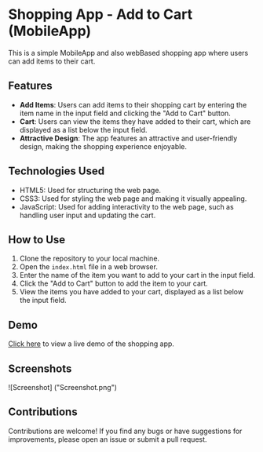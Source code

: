 # Shopping App - Add to Cart (MobileApp)

This is a simple MobileApp and also webBased shopping app where users can add items to their cart.

## Features

- **Add Items**: Users can add items to their shopping cart by entering the item name in the input field and clicking the "Add to Cart" button.
- **Cart**: Users can view the items they have added to their cart, which are displayed as a list below the input field.
- **Attractive Design**: The app features an attractive and user-friendly design, making the shopping experience enjoyable.

## Technologies Used

- HTML5: Used for structuring the web page.
- CSS3: Used for styling the web page and making it visually appealing.
- JavaScript: Used for adding interactivity to the web page, such as handling user input and updating the cart.

## How to Use

1. Clone the repository to your local machine.
2. Open the `index.html` file in a web browser.
3. Enter the name of the item you want to add to your cart in the input field.
4. Click the "Add to Cart" button to add the item to your cart.
5. View the items you have added to your cart, displayed as a list below the input field.

## Demo

[Click here](#) to view a live demo of the shopping app.

## Screenshots

![Screenshot] ("Screenshot.png")

<link rel= "output" href="Screenshot.png">


## Contributions

Contributions are welcome! If you find any bugs or have suggestions for improvements, please open an issue or submit a pull request.

